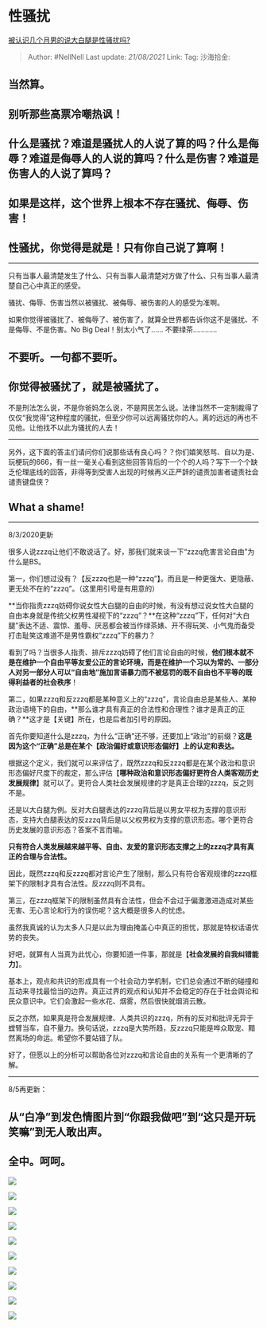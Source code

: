 # 性骚扰
[被认识几个月男的说大白腿是性骚扰吗?](https://www.zhihu.com/question/333493535/answer/1377561590)

> Author: #NellNell
> Last update: *21/08/2021*
> Link:
> Tag:
> 沙海拾金:

## 当然算。

## 别听那些高票冷嘲热讽！

## 什么是骚扰？难道是骚扰人的人说了算的吗？什么是侮辱？难道是侮辱人的人说的算吗？什么是伤害？难道是伤害人的人说了算吗？

## 如果是这样，这个世界上根本不存在骚扰、侮辱、伤害！

## 性骚扰，你觉得是就是！只有你自己说了算啊！

---

只有当事人最清楚发生了什么、只有当事人最清楚对方做了什么、只有当事人最清楚自己心中真正的感受。

骚扰、侮辱、伤害当然以被骚扰、被侮辱、被伤害的人的感受为准啊。

如果你觉得被骚扰了、被侮辱了、被伤害了，就算全世界都告诉你这不是骚扰、不是侮辱、不是伤害。No Big Deal！别太小气了…… 不要绿茶…………

## 不要听。一句都不要听。

## 你觉得被骚扰了，就是被骚扰了。

不是刑法怎么说，不是你爸妈怎么说，不是网民怎么说。法律当然不一定制裁得了仅仅“我觉得”这种程度的骚扰，但至少你可以远离骚扰你的人。离的远远的再也不见他。让他找不以此为骚扰的人去！

---

另外，这下面的答主们请问你们说那些话有良心吗？？你们嬉笑怒骂、自以为是、玩梗玩的666，有一丝一毫关心看到这些回答背后的一个个的人吗？写下一个个缺乏伦理底线的回答，非得等到受害人出现的时候再义正严辞的谴责加害者谴责社会谴责键盘侠？

## What a shame!

---

8/3/2020更新

很多人说zzzq让他们不敢说话了。好，那我们就来谈一下“zzzq危害言论自由”为什么是BS。

第一，你们想过没有？【反zzzq也是一种“zzzq”】。而且是一种更强大、更隐蔽、更无处不在的“zzzq”。（这里用引号是有用意的）

**当你指责zzzq妨碍你说女性大白腿的自由的时候，有没有想过说女性大白腿的自由本身就是传统父权男性凝视下的“zzzq”？**在这种“zzzq”下，任何对“大白腿”表达不适、震惊、羞辱、厌恶都会被当作绿茶婊、开不得玩笑、小气鬼而备受打击耻笑这难道不是男性霸权“zzzq”下的暴力？

看到了吗？当很多人指责、排斥zzzq妨碍了他们言论自由的时候，**他们根本就不是在维护一个自由平等友爱公正的言论环境，而是在维护一个习以为常的、一部分人对另一部分人可以“自由地”施加言语暴力而不被惩罚的既不自由也不平等的既得利益者的社会秩序**！

第二，如果zzzq和反zzzq都是某种意义上的“zzzq”，言论自由总是某些人、某种政治语境下的自由，**那么谁才具有真正的合法性和合理性？谁才是真正的正确？**这才是【关键】所在，也是后者加引号的原因。

首先你要知道什么是zzzq，为什么“正确”还不够，还要加上“政治”的前缀？**这是因为这个“正确”总是在某个【政治偏好或意识形态偏好】上的认定和表达。**

根据这个定义，我们就可以来评估了，既然zzzq和反zzzq都是在某个政治和意识形态偏好尺度下的裁定，那么评估【**哪种政治和意识形态偏好更符合人类客观历史发展规律**】就可以了。更符合人类社会发展规律的才是真正合理的zzzq，反之则不是。

还是以大白腿为例。反对大白腿表达的zzzq背后是以男女平权为支撑的意识形态，支持大白腿表达的反zzzq背后是以父权男权为支撑的意识形态。哪个更符合历史发展的意识形态？答案不言而喻。

**只有符合人类发展越来越平等、自由、友爱的意识形态支撑之上的zzzq才具有真正的合理与合法性。**

因此，既然zzzq和反zzzq都对言论产生了限制，那么只有符合客观规律的zzzq框架下的限制才具有合法性。反zzzq则不具有。

第三，在zzzq框架下的限制虽然具有合法性，但会不会过于偏激激进造成对某些无害、无心言论和行为的误伤呢？这大概是很多人的忧虑。

虽然我真诚的认为太多人只是以此为理由掩盖心中真正的担忧，那就是特权话语优势的丧失。

好吧，就算有人当真为此忧心，你要知道一件事，那就是【**社会发展的自我纠错能力**】。

基本上，观点和共识的形成具有一个社会动力学机制，它们总会通过不断的碰撞和互动来寻找最恰当的边界。真正过界的观点和认知并不会稳定的存在于社会舆论和民众意识中。它们会激起一些水花、烟雾，然后很快就烟消云散。

反之亦然，如果真是符合发展规律、人类共识的zzzq，所有的反对和批评无异于螳臂当车，自不量力。换句话说，zzzq是大势所趋，反zzzq只能是哗众取宠、黯然离场的命运。希望你不要站错了队。

好了，但愿以上的分析可以帮助各位对zzzq和言论自由的关系有一个更清晰的了解。

---

8/5再更新：

## 从“白净”到发色情图片到“你跟我做吧”到“这只是开玩笑嘛”到无人敢出声。

## 全中。呵呵。

![](https://pic2.zhimg.com/50/v2-98d4f081a94ad702a73a6becc169a164_720w.jpg?source=c8b7c179)

![](https://pic2.zhimg.com/80/v2-98d4f081a94ad702a73a6becc169a164_720w.jpg?source=c8b7c179)

![](https://pic2.zhimg.com/50/v2-76f19cda52dadcadd01344b8093e7f3c_720w.jpg?source=c8b7c179)

![](https://pic2.zhimg.com/80/v2-76f19cda52dadcadd01344b8093e7f3c_720w.jpg?source=c8b7c179)

![](https://pic1.zhimg.com/50/v2-cc3fc77b09b77ecf86e2b83e1d11dfa3_720w.jpg?source=c8b7c179)

![](https://pic1.zhimg.com/80/v2-cc3fc77b09b77ecf86e2b83e1d11dfa3_720w.jpg?source=c8b7c179)

![](https://pic1.zhimg.com/50/v2-504f61d60761025de1a3374bb5ff609a_720w.jpg?source=c8b7c179)

![](https://pic1.zhimg.com/80/v2-504f61d60761025de1a3374bb5ff609a_720w.jpg?source=c8b7c179)

![](https://pic3.zhimg.com/50/v2-d64b3f7f1286979674e1bd28b3718567_720w.jpg?source=c8b7c179)

![](https://pic3.zhimg.com/80/v2-d64b3f7f1286979674e1bd28b3718567_720w.jpg?source=c8b7c179)

